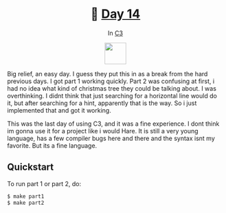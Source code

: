 <h1 align="center">🎄 <a href="https://adventofcode.com/2023/day/14">Day 14</a></h1>
<p align="center">In <a href="https://c3-lang.org/">C3</a></p>
<p align="center">
	<img src="https://c3-lang.org/logo.svg" width="50px">
</p>

Big relief, an easy day. I guess they put this in as a break from the hard previous days. I got part
1 working quickly. Part 2 was confusing at first, i had no idea what kind of christmas tree they
could be talking about. I was overthinking. I didnt think that just searching for a horizontal line
would do it, but after searching for a hint, apparently that is the way. So i just implemented that
and got it working.

This was the last day of using C3, and it was a fine experience. I dont think im gonna use it for a
project like i would Hare. It is still a very young language, has a few compiler bugs here and
there and the syntax isnt my favorite. But its a fine language.

## Quickstart
To run part 1 or part 2, do:
```sh
$ make part1
$ make part2
```
